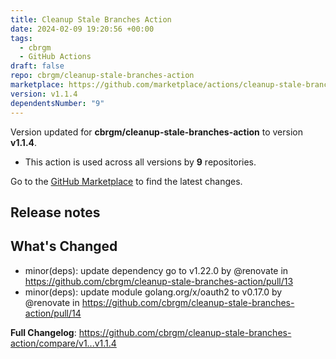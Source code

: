```yaml
---
title: Cleanup Stale Branches Action
date: 2024-02-09 19:20:56 +00:00
tags:
  - cbrgm
  - GitHub Actions
draft: false
repo: cbrgm/cleanup-stale-branches-action
marketplace: https://github.com/marketplace/actions/cleanup-stale-branches-action
version: v1.1.4
dependentsNumber: "9"
---
```



Version updated for **cbrgm/cleanup-stale-branches-action** to version **v1.1.4**.
- This action is used across all versions by **9** repositories.

Go to the [GitHub Marketplace](https://github.com/marketplace/actions/cleanup-stale-branches-action) to find the latest changes.

## Release notes

## What's Changed
* minor(deps): update dependency go to v1.22.0 by @renovate in https://github.com/cbrgm/cleanup-stale-branches-action/pull/13
* minor(deps): update module golang.org/x/oauth2 to v0.17.0 by @renovate in https://github.com/cbrgm/cleanup-stale-branches-action/pull/14


**Full Changelog**: https://github.com/cbrgm/cleanup-stale-branches-action/compare/v1...v1.1.4
